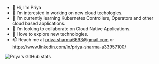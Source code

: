 - 👋 Hi, I’m Priya
- 👀 I’m interested in working on new cloud techologies.
- 🌱 I’m currently learning Kubernetes Controllers, Operators and other cloud based applications.
- 💞️ I’m looking to collaborate on Cloud Native Applications.
- 🌱 I love to explore new technologies.
- 📫 Reach me at priya.sharma6693@gmail.com or https://www.linkedin.com/in/priya-sharma-a33957100/

![Priya's GitHub stats](https://github-readme-stats.vercel.app/api?username=PriyaSharma9&count_private=true&show_icons=true&theme=radical)
<!---
PriyaSharma9/PriyaSharma9 is a ✨ special ✨ repository because its `README.md` (this file) appears on your GitHub profile.
You can click the Preview link to take a look at your changes.
--->
